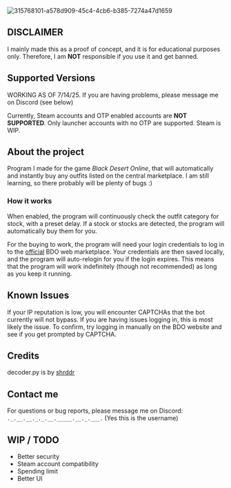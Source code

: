 ![315768101-a578d909-45c4-4cb6-b385-7274a47d1659](https://github.com/Moo-ware/BDO-OutfitBot/assets/56319809/23157a97-7b80-4274-80c0-68b406f92ec2)

## DISCLAIMER
I mainly made this as a proof of concept, and it is for educational purposes only. Therefore, I am **NOT** responsible if you use it and get banned.

## **Supported Versions**
WORKING AS OF 7/14/25. If you are having problems, please message me on Discord (see below)

Currently, Steam accounts and OTP enabled accounts are **NOT SUPPORTED**. Only launcher accounts with no OTP are supported. Steam is WIP.

## About the project
Program I made for the game *Black Desert Online*, that will automatically and instantly buy any outfits listed on the central marketplace. I am still learning, so there probably will be plenty of bugs :)


### How it works
When enabled, the program will continuously check the outfit category for stock, with a preset delay. If a stock or stocks are detected, the program will automatically buy them for you.


For the buying to work, the program will need your login credentials to log in to the [official](https://na-trade.naeu.playblackdesert.com/Intro/) BDO web marketplace. Your credentials are then saved locally, and the program will auto-relogin for you if the login expires. This means that the program will work indefinitely (though not recommended) as long as you keep it running.

## Known Issues
If your IP reputation is low, you will encounter CAPTCHAs that the bot currently will not bypass. If you are having issues logging in, this is most likely the issue. To confirm, try logging in manually on the BDO website and see if you get prompted by CAPTCHA.

## Credits
decoder.py is by [shrddr](https://github.com/shrddr/huffman_heap)

## Contact me
For questions or bug reports, please message me on Discord: `._.__.__._._.__._____.__._.___.` (Yes this is the username)

## WIP / TODO ##
- Better security
- Steam account compatibility
- Spending limit
- Better UI




